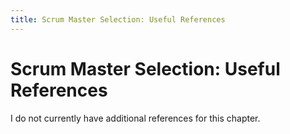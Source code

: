 ```yaml
---
title: Scrum Master Selection: Useful References
---
```


# Scrum Master Selection: Useful References

I do not currently have additional references for this chapter.